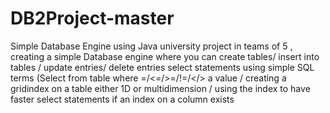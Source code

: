 # DB2Project-master
Simple Database Engine using Java
university project in teams of 5 , creating a simple Database engine where you can create tables/ insert into tables / update entries/ delete entries
select statements using simple SQL terms (Select from table where =/<=/>=/!=/</> a value / creating a gridindex on a table either 1D or multidimension / using the index to have 
faster select statements if an index on a column exists
